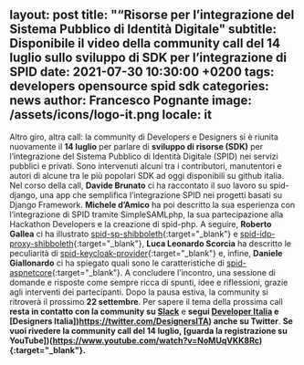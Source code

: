 
layout: post
title: "“Risorse per l’integrazione del Sistema Pubblico di Identità Digitale"
subtitle: Disponibile il video della community call del 14 luglio sullo sviluppo di SDK per l’integrazione di SPID
date: 2021-07-30 10:30:00 +0200
tags: developers opensource spid sdk
categories: news
author: Francesco Pognante
image: /assets/icons/logo-it.png
locale: it
---

Altro giro, altra call: la community di Developers e Designers si è riunita nuovamente il **14 luglio** per parlare di **sviluppo di risorse (SDK)** per l’integrazione del Sistema Pubblico di Identità Digitale (SPID) nei servizi pubblici e privati. Sono intervenuti alcuni tra i contributori, manutentori e autori di alcune tra le più popolari SDK ad oggi disponibili su github italia.
Nel corso della call, **Davide Brunato** ci ha raccontato il suo lavoro su spid-django, una app che semplifica l’integrazione SPID nei progetti basati su Django Framework. **Michele d’Amico** ha poi descritto la sua esperienza con l’integrazione di SPID tramite SimpleSAMLphp, la sua partecipazione alla Hackathon Developers e la creazione di spid-php. A seguire, **Roberto Gallea** ci ha illustrato [spid-sp-shibboleth](https://github.com/italia/spid-sp-shibboleth){:target="_blank"} e [spid-idp-proxy-shibboleth](https://github.com/italia/spid-idp-proxy-shibboleth){:target="_blank"}, **Luca Leonardo Scorcia** ha descritto le peculiarità di  [spid-keycloak-provider](https://github.com/italia/spid-keycloak-provider){:target="_blank"} e, infine, **Daniele Giallonardo** ci ha spiegato quali sono le caratteristiche di  [spid-aspnetcore](https://github.com/italia/spid-aspnetcore){:target="_blank"}.
A concludere l’incontro, una sessione di domande e risposte come sempre ricca di spunti, idee e riflessioni, grazie agli interventi dei partecipanti.
Dopo la pausa estiva, la community si ritroverà il prossimo **22 settembre**. Per sapere il tema della prossima call **resta in contatto con la community su [Slack](https://developersitalia.slack.com/archives/C023MSRP03V)** e **segui [Developer Italia](https://twitter.com/developersITA) e [Designers Italia])https://twitter.com/DesignersITA) anche su Twitter**.
**Se vuoi rivedere la community call del 14 luglio, [guarda la registrazione su YouTube])(https://www.youtube.com/watch?v=NoMUqVKK8Rc){:target="_blank"}.** 
